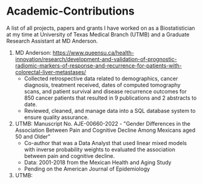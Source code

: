 # Academic-Contributions
A list of all projects, papers and grants I have worked on as a Biostatistician at my time at University of Texas Medical Branch (UTMB) and a Graduate Research Assistant at MD Anderson.

1. MD Anderson: https://www.queensu.ca/health-innovation/research/development-and-validation-of-prognostic-radiomic-markers-of-response-and-recurrence-for-patients-with-colorectal-liver-metastases/
    + Collected retrospective data related to demographics, cancer diagnosis, treatment received, dates of computed tomography scans, and patient survival and disease recurrence outcomes for 850 cancer patients that resulted in 9 publications and 2 abstracts to date.
    + Reviewed, cleaned, and manage data into a SQL database system to ensure quality assurance.
2. UTMB: Manuscript No. AJE-00660-2022 - "Gender Differences in the Association Between Pain and Cognitive Decline Among Mexicans aged 50 and Older"
    + Co-author that was a Data Analyst that used linear mixed models with inverse probability weights to evaluated the association between pain and cognitive decline.
    + Data: 2001-2018 from the Mexican Health and Aging Study
    + Pending on the American Journal of Epidemiology
3. UTMB: 
